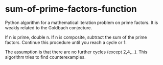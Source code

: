 # sum-of-prime-factors-function
Python algorithm for a mathematical iteration problem on prime factors. It is weakly related to the Goldbach conjecture.

If n is prime, double n. If n is composite, subtract the sum of the prime factors. Continue this procedure until you reach a cycle or 1.

The assumption is that there are no further cycles (except 2,4,...). This algorithm tries to find counterexamples. 

